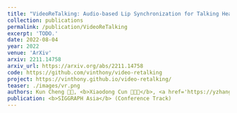 ```yaml
---
title: "VideoReTalking: Audio-based Lip Synchronization for Talking Head Video Editing In the Wild"
collection: publications
permalink: /publication/VideoReTalking
excerpt: 'TODO.'
date: 2022-08-04
year: 2022
venue: 'ArXiv'
arxiv: 2211.14758
arxiv_url: https://arxiv.org/abs/2211.14758
code: https://github.com/vinthony/video-retalking
project: https://vinthony.github.io/video-retalking/
teaser: ./images/vr.png
authors: Kun Cheng 🧑‍💻, <b>Xiaodong Cun 🧑‍💻📮</b>, <a href='https://yzhang2016.github.io/yongnorriszhang.github.io/'>Yong Zhang</a>, <a href='https://menghanxia.github.io/'>Menghan Xia</a>, Fei Yin, </br> Mingrui Zhu, <a href='https://scholar.google.com.tw/citations?user=h-3xd3EAAAAJ&hl=zh-TW'>Xuan Wang</a>,  <a href="https://juewang725.github.io/">Jue Wang</a>, Nannan Wang
publication: <b>SIGGRAPH Asia</b> (Conference Track)
---
```


<!-- This paper is about the number 3. The number 4 is left for future work. -->

<!-- [Download paper here](http://academicpages.github.io/files/paper3.pdf) -->
